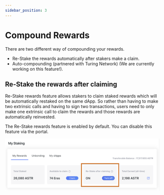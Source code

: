 ```yaml
---
sidebar_position: 3
---
```


# Compound Rewards

There are two different way of compounding your rewards.

- Re-Stake the rewards automatically after stakers make a claim.
- Auto-compounding (partnered with Turing Network) (We are currently working on this feature!).

## Re-Stake the rewards after claiming

Re-Stake rewards feature allows stakers to claim staked rewards which will be automatically restaked on the same dApp. So rather than having to make two extrinsic calls and having to sign two transactions, users need to only make one extrinsic call to claim the rewards and those rewards are automatically reinvested.

The Re-Stake rewards feature is enabled by default. You can disable this feature via the portal.

![21_Re-Stake](img/21_Re-Stake.png)
